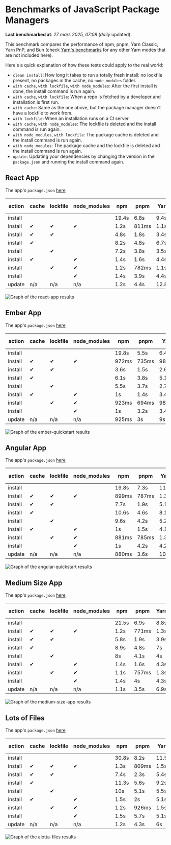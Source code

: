 # Benchmarks of JavaScript Package Managers

**Last benchmarked at**: _27 mars 2025, 07:08_ (_daily_ updated).

This benchmark compares the performance of npm, pnpm, Yarn Classic, Yarn PnP, and Bun (check [Yarn's benchmarks](https://yarnpkg.com/benchmarks) for any other Yarn modes that are not included here).

Here's a quick explanation of how these tests could apply to the real world:

- `clean install`: How long it takes to run a totally fresh install: no lockfile present, no packages in the cache, no `node_modules` folder.
- `with cache`, `with lockfile`, `with node_modules`: After the first install is done, the install command is run again.
- `with cache`, `with lockfile`: When a repo is fetched by a developer and installation is first run.
- `with cache`: Same as the one above, but the package manager doesn't have a lockfile to work from.
- `with lockfile`: When an installation runs on a CI server.
- `with cache`, `with node_modules`: The lockfile is deleted and the install command is run again.
- `with node_modules`, `with lockfile`: The package cache is deleted and the install command is run again.
- `with node_modules`: The package cache and the lockfile is deleted and the install command is run again.
- `update`: Updating your dependencies by changing the version in the `package.json` and running the install command again.

## React App

The app's `package.json` [here](./fixtures/react-app/package.json)

| action  | cache | lockfile | node_modules| npm | pnpm | Yarn | Yarn PnP | Bun |
| ---     | ---   | ---      | ---         | --- | ---  | ---  | ---      | --- |
| install |       |          |             | 19.4s | 6.8s | 9.4s | 4.4s | 1.6s |
| install | ✔     | ✔        | ✔           | 1.2s | 811ms | 1.1s | n/a | 37ms |
| install | ✔     | ✔        |             | 4.8s | 1.8s | 3.4s | 945ms | 453ms |
| install | ✔     |          |             | 8.2s | 4.8s | 6.7s | 4.1s | 441ms |
| install |       | ✔        |             | 7.2s | 3.8s | 3.5s | 954ms | 424ms |
| install | ✔     |          | ✔           | 1.4s | 1.6s | 4.4s | n/a | 34ms |
| install |       | ✔        | ✔           | 1.2s | 782ms | 1.1s | n/a | 32ms |
| install |       |          | ✔           | 1.4s | 3.9s | 4.4s | n/a | 32ms |
| update  | n/a | n/a | n/a | 1.2s | 4.4s | 12.8s | 6.2s | 35ms |

<img alt="Graph of the react-app results" src="results/img/react-app.svg" />

## Ember App

The app's `package.json` [here](./fixtures/ember-quickstart/package.json)

| action  | cache | lockfile | node_modules| npm | pnpm | Yarn | Yarn PnP | Bun |
| ---     | ---   | ---      | ---         | --- | ---  | ---  | ---      | --- |
| install |       |          |             | 19.8s | 5.5s | 6.4s | 3.6s | 1.3s |
| install | ✔     | ✔        | ✔           | 972ms | 735ms | 981ms | n/a | 28ms |
| install | ✔     | ✔        |             | 3.6s | 1.5s | 2.6s | 851ms | 358ms |
| install | ✔     |          |             | 6.1s | 3.8s | 5.1s | 3.2s | 365ms |
| install |       | ✔        |             | 5.5s | 3.7s | 2.7s | 847ms | 339ms |
| install | ✔     |          | ✔           | 1s | 1.4s | 3.4s | n/a | 28ms |
| install |       | ✔        | ✔           | 923ms | 694ms | 987ms | n/a | 25ms |
| install |       |          | ✔           | 1s | 3.2s | 3.4s | n/a | 25ms |
| update  | n/a | n/a | n/a | 925ms | 3s | 9s | 4.5s | 29ms |

<img alt="Graph of the ember-quickstart results" src="results/img/ember-quickstart.svg" />

## Angular App

The app's `package.json` [here](./fixtures/angular-quickstart/package.json)

| action  | cache | lockfile | node_modules| npm | pnpm | Yarn | Yarn PnP | Bun |
| ---     | ---   | ---      | ---         | --- | ---  | ---  | ---      | --- |
| install |       |          |             | 19.8s | 7.3s | 11.7s | 4.4s | 1.9s |
| install | ✔     | ✔        | ✔           | 899ms | 787ms | 1.3s | n/a | 30ms |
| install | ✔     | ✔        |             | 7.7s | 1.9s | 5.1s | 1.1s | 897ms |
| install | ✔     |          |             | 10.6s | 4.6s | 8.1s | 4s | 855ms |
| install |       | ✔        |             | 9.6s | 4.2s | 5.2s | 1.1s | 844ms |
| install | ✔     |          | ✔           | 1s | 1.5s | 4.1s | n/a | 29ms |
| install |       | ✔        | ✔           | 881ms | 785ms | 1.3s | n/a | 28ms |
| install |       |          | ✔           | 1s | 4.2s | 4.2s | n/a | 28ms |
| update  | n/a | n/a | n/a | 880ms | 3.6s | 10.3s | 4.2s | 34ms |

<img alt="Graph of the angular-quickstart results" src="results/img/angular-quickstart.svg" />

## Medium Size App

The app's `package.json` [here](./fixtures/medium-size-app/package.json)

| action  | cache | lockfile | node_modules| npm | pnpm | Yarn | Yarn PnP | Bun |
| ---     | ---   | ---      | ---         | --- | ---  | ---  | ---      | --- |
| install |       |          |             | 21.5s | 6.9s | 8.8s | 4.6s | 1.8s |
| install | ✔     | ✔        | ✔           | 1.2s | 771ms | 1.3s | n/a | 32ms |
| install | ✔     | ✔        |             | 5.8s | 1.9s | 3.9s | 1.1s | 508ms |
| install | ✔     |          |             | 8.9s | 4.8s | 7s | 4.1s | 496ms |
| install |       | ✔        |             | 8s | 4.1s | 4s | 1.1s | 464ms |
| install | ✔     |          | ✔           | 1.4s | 1.6s | 4.3s | n/a | 32ms |
| install |       | ✔        | ✔           | 1.1s | 757ms | 1.3s | n/a | 29ms |
| install |       |          | ✔           | 1.4s | 4s | 4.3s | n/a | 29ms |
| update  | n/a | n/a | n/a | 1.1s | 3.5s | 6.9s | 4.2s | 42ms |

<img alt="Graph of the medium-size-app results" src="results/img/medium-size-app.svg" />

## Lots of Files

The app's `package.json` [here](./fixtures/alotta-files/package.json)

| action  | cache | lockfile | node_modules| npm | pnpm | Yarn | Yarn PnP | Bun |
| ---     | ---   | ---      | ---         | --- | ---  | ---  | ---      | --- |
| install |       |          |             | 30.8s | 8.2s | 11.5s | 5.4s | 1.9s |
| install | ✔     | ✔        | ✔           | 1.3s | 809ms | 1.5s | n/a | 41ms |
| install | ✔     | ✔        |             | 7.4s | 2.3s | 5.4s | 1.3s | 747ms |
| install | ✔     |          |             | 11.3s | 5.6s | 9.2s | 4.9s | 721ms |
| install |       | ✔        |             | 10s | 5.1s | 5.5s | 1.3s | 736ms |
| install | ✔     |          | ✔           | 1.5s | 2s | 5.1s | n/a | 40ms |
| install |       | ✔        | ✔           | 1.2s | 926ms | 1.5s | n/a | 37ms |
| install |       |          | ✔           | 1.5s | 5.7s | 5.1s | n/a | 37ms |
| update  | n/a | n/a | n/a | 1.2s | 4.3s | 6s | 4.9s | 103ms |

<img alt="Graph of the alotta-files results" src="results/img/alotta-files.svg" />